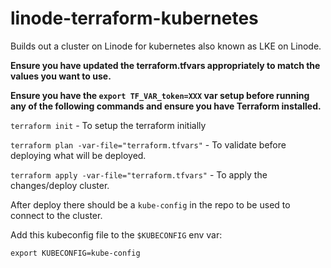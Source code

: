 # linode-terraform-kubernetes
Builds out a cluster on Linode for kubernetes also known as LKE on Linode.

**Ensure you have updated the terraform.tfvars appropriately to match the values you want to use.**

**Ensure you have the `export TF_VAR_token=XXX` var setup before running any of the following commands and ensure you have Terraform installed.**

`terraform init` - To setup the terraform initially

`terraform plan -var-file="terraform.tfvars"` - To validate before deploying what will be deployed.

`terraform apply -var-file="terraform.tfvars"` - To apply the changes/deploy cluster.

After deploy there should be a `kube-config` in the repo to be used to connect to the cluster.

Add this kubeconfig file to the `$KUBECONFIG` env var:

`export KUBECONFIG=kube-config`
